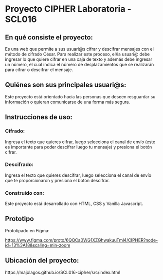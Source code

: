 <h1>Proyecto CIPHER Laboratoria - SCL016</h1>

<h2>En qué consiste el proyecto:</h2>
<p>Es una web que permite a sus usuari@s cifrar y descifrar mensajes con el método de cifrado César. Para realizar este proceso, el/la usuari@ debe ingresar lo que quiere cifrar en una caja de texto y además debe ingresar un número, el cual indica el número de desplazamientos que se realizarán para cifrar o descifrar el mensaje. </p>

<h2>Quiénes son sus principales usuari@s:</h2>
<p>Este proyecto está orientado hacia las personas que deseen resguardar su información o quieran comunicarse de una forma más segura. </p>

<h2>Instrucciones de uso:</h2>
<h3>Cifrado:</h3><p>Ingresa el texto que quieres cifrar, luego selecciona el canal de envío (este es importante para poder descifrar luego tu mensaje) y presiona el botón cifrar.</p>
<h3>Descifrado:</h3> <p>Ingresa el texto que quieres descifrar, luego selecciona el canal de envío que te proporcionaron y presiona el botón descifrar.</p>

<h3>Construido con:</h3>
<p>Este proyecto está desarrollado con HTML, CSS y Vanilla Javascript.</p>

<H2> Prototipo </h2>

<label>Prototipado en Figma:</label>

https://www.figma.com/proto/6QQCa0WG1XZGhwakuuTml4/CIPHER?node-id=13%3A18&scaling=min-zoom

<h2>Ubicación del proyecto:</h2>
https://majolagos.github.io/SCL016-cipher/src/index.html
